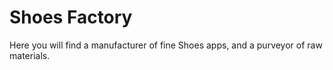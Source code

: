 # Shoes Factory

Here you will find a manufacturer of fine Shoes apps, and a purveyor of raw materials.

